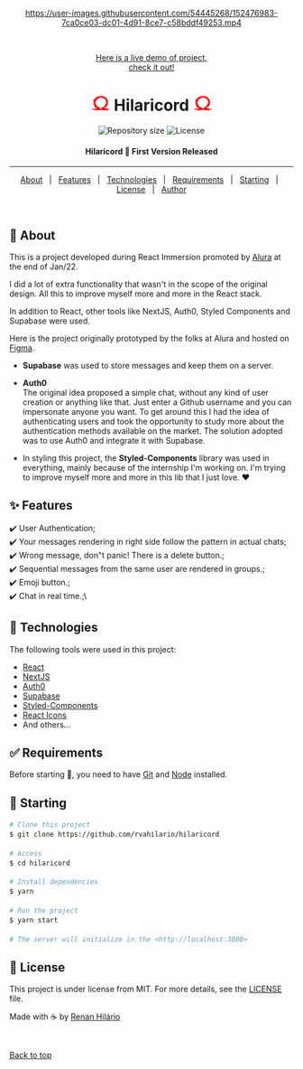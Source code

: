<div align="center" id="top" width="400px">
	


https://user-images.githubusercontent.com/54445268/152476983-7ca0ce03-dc01-4d91-8ce7-c58bddf49253.mp4



&#xa0;

 <a target="_blank" href="https://hilaricord.vercel.app/">Here is a live demo of project,<br/> check it out!</a>
</div>

<h1 align="center"><img height="30px" src="https://github.com/rvahilario/hilaricord/blob/main/public/frameGOWlogo.png" /> Hilaricord <img height="30px" src="https://github.com/rvahilario/hilaricord/blob/main/public/frameGOWlogo.png" /></h1>

<p align="center">
  <!-- <img alt="Github top language" src="https://img.shields.io/github/languages/top/rvahilario/hilaricord?color=56BEB8"> -->

  <!-- <img alt="Github language count" src="https://img.shields.io/github/languages/count/rvahilario/hilaricord?color=56BEB8"> -->

  <img alt="Repository size" src="https://img.shields.io/github/repo-size/rvahilario/hilaricord?color=56BEB8">

  <img alt="License" src="https://img.shields.io/github/license/rvahilario/hilaricord?color=56BEB8">

  <!-- <img alt="Github issues" src="https://img.shields.io/github/issues/rvahilario/hilaricord?color=56BEB8" /> -->

  <!-- <img alt="Github forks" src="https://img.shields.io/github/forks/rvahilario/hilaricord?color=56BEB8" /> -->

  <!-- <img alt="Github stars" src="https://img.shields.io/github/stars/rvahilario/hilaricord?color=56BEB8" /> -->
</p>

<!-- Status -->

<h4 align="center">
  Hilaricord 🚀 First Version Released 
</h4>

<hr>

<p align="center">
  <a href="#dart-about">About</a> &#xa0; | &#xa0;
  <a href="#sparkles-features">Features</a> &#xa0; | &#xa0;
  <a href="#rocket-technologies">Technologies</a> &#xa0; | &#xa0;
  <a href="#white_check_mark-requirements">Requirements</a> &#xa0; | &#xa0;
  <a href="#checkered_flag-starting">Starting</a> &#xa0; | &#xa0;
  <a href="#memo-license">License</a> &#xa0; | &#xa0;
  <a href="https://github.com/rvahilario" target="_blank">Author</a>
</p>

<br>

## :dart: About

This is a project developed during React Immersion promoted by [Alura](https://www.alura.com.br/) at the end of Jan/22.

I did a lot of extra functionality that wasn't in the scope of the original design. All this to improve myself more and more in the React stack.

In addition to React, other tools like NextJS, Auth0, Styled Components and Supabase were used.

Here is the project originally prototyped by the folks at Alura and hosted on [Figma](https://www.figma.com/file/X5kVg1hNCajiV73ah7iyPz/Imers%C3%A3o-React---Aluracord---Matrix?node-id=0%3A1).

- **Supabase** was used to store messages and keep them on a server.

- **Auth0** <br/>The original idea proposed a simple chat, without any kind of user creation or anything like that. Just enter a Github username and you can impersonate anyone you want. To get around this I had the idea of ​​authenticating users and took the opportunity to study more about the authentication methods available on the market. The solution adopted was to use Auth0 and integrate it with Supabase.

- In styling this project, the **Styled-Components** library was used in everything, mainly because of the internship I'm working on. I'm trying to improve myself more and more in this lib that I just love. :heart:

## :sparkles: Features

:heavy_check_mark: User Authentication;\
:heavy_check_mark: Your messages rendering in right side follow the pattern in actual chats;\
:heavy_check_mark: Wrong message, don"t panic! There is a delete button.;\
:heavy_check_mark: Sequential messages from the same user are rendered in groups.;\
:heavy_check_mark: Emoji button.;\
:heavy_check_mark: Chat in real time.;\

## :rocket: Technologies

The following tools were used in this project:

- [React](https://pt-br.reactjs.org/)
- [NextJS](https://nextjs.org/)
- [Auth0](https://auth0.com/)
- [Supabase](https://supabase.com/)
- [Styled-Components](https://styled-components.com/)
- [React Icons](https://react-icons.github.io/react-icons/)
- And others...

## :white_check_mark: Requirements

Before starting :checkered_flag:, you need to have [Git](https://git-scm.com) and [Node](https://nodejs.org/en/) installed.

## :checkered_flag: Starting

```bash
# Clone this project
$ git clone https://github.com/rvahilario/hilaricord

# Access
$ cd hilaricord

# Install dependencies
$ yarn

# Run the project
$ yarn start

# The server will initialize in the <http://localhost:3000>
```

## :memo: License

This project is under license from MIT. For more details, see the [LICENSE](LICENSE.md) file.

Made with ☕ by <a href="https://github.com/rvahilario" target="_blank">Renan Hilário</a>

&#xa0;

<a href="#top">Back to top</a>
